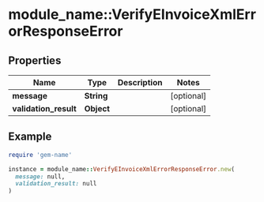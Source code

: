 # module_name::VerifyEInvoiceXmlErrorResponseError

## Properties

| Name | Type | Description | Notes |
| ---- | ---- | ----------- | ----- |
| **message** | **String** |  | [optional] |
| **validation_result** | **Object** |  | [optional] |

## Example

```ruby
require 'gem-name'

instance = module_name::VerifyEInvoiceXmlErrorResponseError.new(
  message: null,
  validation_result: null
)
```

